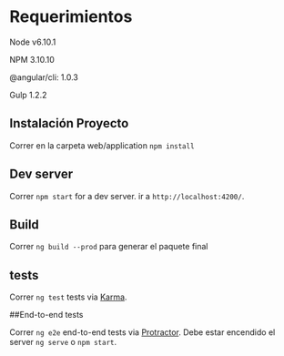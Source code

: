 # Requerimientos
Node v6.10.1

NPM 3.10.10

@angular/cli: 1.0.3

Gulp  1.2.2

## Instalación Proyecto 
Correr en la carpeta web/application `npm install`

## Dev server
Correr `npm start` for a dev server. ir a `http://localhost:4200/`. 

## Build

Correr `ng build --prod` para generar el paquete final

## tests
Correr `ng test`  tests via [Karma](https://karma-runner.github.io).

##End-to-end tests

Correr `ng e2e` end-to-end tests via [Protractor](http://www.protractortest.org/).
Debe estar encendido el server `ng serve` o `npm start`.

